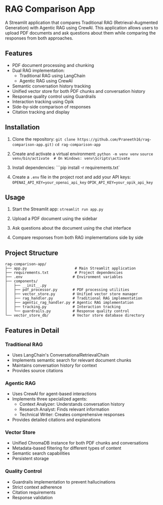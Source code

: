 # RAG Comparison App

A Streamlit application that compares Traditional RAG (Retrieval-Augmented Generation) with Agentic RAG using CrewAI. This application allows users to upload PDF documents and ask questions about them while comparing the responses from both approaches.

## Features

- PDF document processing and chunking
- Dual RAG implementation:
  - Traditional RAG using LangChain
  - Agentic RAG using CrewAI
- Semantic conversation history tracking
- Unified vector store for both PDF chunks and conversation history
- Response quality control using Guardrails
- Interaction tracking using Opik
- Side-by-side comparison of responses
- Citation tracking and display

## Installation

1. Clone the repository:
```git clone https://github.com/Praneeth16/rag-comparison-app.git)```
```cd rag-comparison-app```

2. Create and activate a virtual environment:
```python -m venv venv```
```source venv/bin/activate  # On Windows: venv\Scripts\activate```

3. Install dependencies:
```pip install -r requirements.txt`

4. Create a `.env` file in the project root and add your API keys:
```OPENAI_API_KEY=your_openai_api_key```
```OPIK_API_KEY=your_opik_api_key```

## Usage

1. Start the Streamlit app:
```streamlit run app.py```

2. Upload a PDF document using the sidebar

3. Ask questions about the document using the chat interface

4. Compare responses from both RAG implementations side by side

## Project Structure

```
rag-comparison-app/
├── app.py                      # Main Streamlit application
├── requirements.txt            # Project dependencies
├── .env                       # Environment variables
├── components/
│   ├── __init__.py
│   ├── pdf_processor.py       # PDF processing utilities
│   ├── vector_store.py        # Unified vector store manager
│   ├── rag_handler.py         # Traditional RAG implementation
│   ├── agentic_rag_handler.py # Agentic RAG implementation
│   ├── tracking.py            # Interaction tracking
│   └── guardrails.py          # Response quality control
└── vector_store_db/           # Vector store database directory
```

## Features in Detail

### Traditional RAG
- Uses LangChain's ConversationalRetrievalChain
- Implements semantic search for relevant document chunks
- Maintains conversation history for context
- Provides source citations

### Agentic RAG
- Uses CrewAI for agent-based interactions
- Implements three specialized agents:
  - Context Analyzer: Understands conversation history
  - Research Analyst: Finds relevant information
  - Technical Writer: Creates comprehensive responses
- Provides detailed citations and explanations

### Vector Store
- Unified ChromaDB instance for both PDF chunks and conversations
- Metadata-based filtering for different types of content
- Semantic search capabilities
- Persistent storage

### Quality Control
- Guardrails implementation to prevent hallucinations
- Strict context adherence
- Citation requirements
- Response validation
